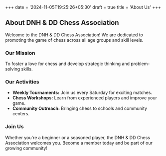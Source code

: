+++
date = '2024-11-05T19:25:26+05:30'
draft = true
title = 'About Us'
+++

## About DNH & DD Chess Association

Welcome to the DNH & DD Chess Association! We are dedicated to promoting the game of chess across all age groups and skill levels.

### Our Mission

To foster a love for chess and develop strategic thinking and problem-solving skills.

### Our Activities

-   **Weekly Tournaments:** Join us every Saturday for exciting matches.
-   **Chess Workshops:** Learn from experienced players and improve your game.
-   **Community Outreach:** Bringing chess to schools and community centers.

### Join Us

Whether you're a beginner or a seasoned player, the DNH & DD Chess Association welcomes you. Become a member today and be part of our growing community!
